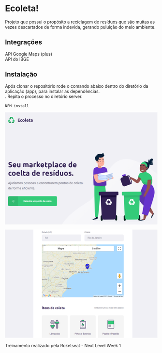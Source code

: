# Ecoleta!

Projeto que possui o propósito a reciclagem de resíduos que são muitas as vezes 
descartados de forma indevida, gerando puluição do meio ambiente.

## Integrações
API Google Maps (plus) <br />
API do IBGE

## Instalação
Após clonar o repositório rode o comando abaixo dentro do diretório da aplicação (app), para instalar as dependências.
<br />. Repita o processo no diretório server.
```bash
NPM install
```

![Print sreen](https://github.com/givisiez/ecoleta/blob/main/app/public/images/layout-home.png?raw=true)


![Print sreen](https://github.com/givisiez/ecoleta/blob/main/app/public/images/layout-form.png?raw=true)

Treinamento realizado pela Roketseat - Next Level Week 1